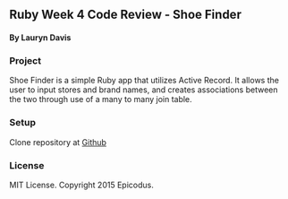 ## Ruby Week 4 Code Review - Shoe Finder
#### By Lauryn Davis

### Project
Shoe Finder is a simple Ruby app that utilizes Active Record. It allows the user to input stores and brand names, and creates associations between the two through use of a many to many join table.

### Setup

Clone repository at [Github](https://github.com/lryndavis/shoe_store)

### License
MIT License. Copyright 2015 Epicodus.
